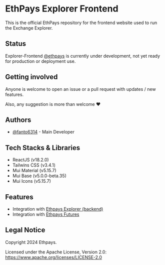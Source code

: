 # EthPays Explorer Frontend

This is the official EthPays repository for the frontend website used to run the Exchange Explorer.

## Status

Explorer-Frontend [@ethpays](https://www.github.com/ethpays) is currently under development, not yet ready for production or deployment use.

## Getting involved

Anyone is welcome to open an issue or a pull request with updates / new features.

Also, any suggestion is more than welcome ❤️

## Authors

- [@fanto6314](https://www.github.com/fanto6314) - Main Developer


## Tech Stacks & Libraries

- ReactJS (v18.2.0)
- Tailwins CSS (v3.4.1)
- Mui Material (v5.15.7)
- Mui Base (v5.0.0-beta.35)
- Mui Icons (v5.15.7)


## Features

- Integration with [Ethpays Explorer (backend)](https://github.com/ethpays/explorer)
- Integration with [Ethpays Futures](https://github.com/ethpays/futures)

## Legal Notice

Copyright 2024 Ethpays.

Licensed under the Apache License, Version 2.0: https://www.apache.org/licenses/LICENSE-2.0
